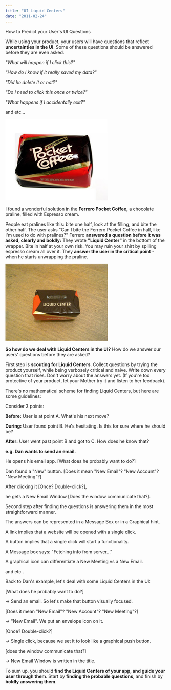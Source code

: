 ```yaml
---
title: "UI Liquid Centers"
date: "2011-02-24"
---
```


How to Predict your User's UI Questions

  

While using your product, your users will have questions that reflect **uncertainties in the UI**. Some of these questions should be answered before they are even asked.

  

_‎"What will happen if I click this?"_

_‎"How do I know if it really saved my data?"_

_‎"Did he delete it or not?"_

_‎"Do I need to click this once or twice?"_

_‎"What happens if I accidentally exit?"_

and etc...

  

![](images/18c09-pocket_coffee.jpg)

  

I found a wonderful solution in the **Ferrero Pocket Coffee,** a chocolate praline, filled with Espresso cream.

  

People eat pralines like this: bite one half, look at the filling, and bite the other half. The user asks "Can I bite the Ferrero Pocket Coffee in half, like I'm used to do with pralines?" Ferrero **answered a question before it was asked, clearly and boldly:** They wrote **"Liquid Center"** in the bottom of the wrapper. Bite in half at your own risk. You may ruin your shirt by spilling espresso cream all over it. They **answer the user in the critical point** - when he starts unwrapping the praline.

  

![](images/ce813-17022011002.jpg)

  

**So how do we deal with Liquid Centers in the UI?** How do we answer our users' questions before they are asked?

  

First step is **scouting for Liquid Centers**. Collect questions by trying the product yourself, while being verbosely critical and naive. Write down every question that rises. Don't worry about the answers yet. (If you're too protective of your product, let your Mother try it and listen to her feedback).

  

There's no mathematical scheme for finding Liquid Centers, but here are some guidelines:

Consider 3 points:

**Before:** User is at point A. What's his next move?

**During:** User found point B. He's hesitating. Is this for sure where he should be?

**After:** User went past point B and got to C. How does he know that?

  

**e.g. Dan wants to send an email.**

He opens his email app. \[What does he probably want to do?\]

Dan found a "New" button. \[Does it mean "New Email"? "New Account"? "New Meeting"?\]

After clicking it \[Once? Double-click?\],

he gets a New Email Window \[Does the window communicate that?\].

  

Second step after finding the questions is answering them in the most straightforward manner.

The answers can be represented in a Message Box or in a Graphical hint.

A link implies that a website will be opened with a single click.

A button implies that a single click will start a functionality.

A Message box says: "Fetching info from server..."

A graphical icon can differentiate a New Meeting vs a New Email.

and etc..

  

Back to Dan's example, let's deal with some Liquid Centers in the UI:

\[What does he probably want to do?\]

\-> Send an email. So let's make that button visually focused.

\[Does it mean "New Email"? "New Account"? "New Meeting"?\]

\-> "New Email". We put an envelope icon on it.

\[Once? Double-click?\]

\-> Single click, because we set it to look like a graphical push button.

\[does the window communicate that?\]

\-> New Email Window is written in the title.

  

To sum up, you should **find the Liquid Centers of your app, and guide your user through them**. Start by **finding the probable questions**, and finish by **boldly answering them**.
